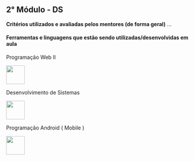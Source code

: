   

## 2° Módulo - DS

**Critérios utilizados e avaliadas pelos mentores (de forma geral)**
...
  
  
#### Ferramentas e linguagens que estão sendo utilizadas/desenvolvidas em aula

Programação Web II
<div  align="left"  class="imagens_home">
<img  src="https://cdn.jsdelivr.net/gh/devicons/devicon/icons/php/php-plain.svg"  height="50"  width="50" />
<div/>

Desenvolvimento de Sistemas
<div  align="left"  class="imagens_home">
<img src="https://cdn.jsdelivr.net/gh/devicons/devicon/icons/java/java-original-wordmark.svg"   height="50"  width="50" />
<div/>
 
 Programação Android ( Mobile )
<div  align="left"  class="imagens_home">
<img src="https://cdn.jsdelivr.net/gh/devicons/devicon/icons/androidstudio/androidstudio-original.svg" height="50"  width="50" />
</div>
